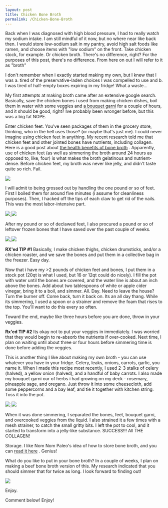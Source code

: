 ```yaml
---
layout: post
title: Chicken Bone Broth
permalink: /Chicken-Bone-Broth
---
```



Back when I was diagnosed with high blood pressure, I had to really watch my sodium intake. I am still mindful of it now, but no where near like back then. I would store low-sodium salt in my pantry, avoid high salt foods like ramen, and choose items with "low sodium" on the front. Take chicken stock, for example. Or chicken broth. There's no difference, right?
For the purposes of this post, there's no difference. From here on out I will refer to it as "broth"

I don't remember when i exactly started making my own, but I knew that I was a. tired of the preservative-laden choices I was compelled to use and b. I was tired of half-empty boxes expiring in my fridge! What a waste...

My first attempts at making broth came after an extensive google search. Basically, save the chicken bones i used from making chicken dishes, boil them in water with some veggies and [a bouquet garni](http://culinaryarts.about.com/od/glossary/g/bouquetgarni.htm) for a couple of hours, and it should be good, right?
Ive probably been wronger before, but this was a big fat NOPE.

Enter chicken feet. You've seen packages of them in the grocery store, thinking, who in the hell uses those? (or maybe that's just me). I could never imagine using chicken feet in anything. My recent research told me that chicken feet and other jointed bones have nutrients, including collagen. Here is a good post about [the health benefits of bone broth](http://realfoodrn.com/the-health-benefits-of-bone-broth/) . Apparently, use of chicken feet (as well as simmering the broth around 24 hours as opposed to, like, four) is what makes the broth gelatinous and nutrient-dense. Before chicken feet, my broth was never like jelly, and didn't taste quite so rich. Fail.

<div class="image-container">
    <a href="{{ site.baseurl }}/images/IMG_3901.JPG" data-lightbox="chickenfoot" data-title="chickenfoot">
        <img src="{{ site.baseurl }}/images/IMG_3901.JPG">
    </a>
</div>

I will admit to being grossed out by handling the one pound or so of feet. First l boiled  them for around five minutes (i assume for cleanliness purposes). Then, I hacked off the tips of each claw to get rid of the nails. This was the most labor-intensive part.

<div class="image-container">
    <a href="{{ site.baseurl }}/images/IMG_3902.JPG" data-lightbox="chickenfoot" data-title="chickenfoot">
        <img src="{{ site.baseurl }}/images/IMG_3902.JPG" class="thumbnail">
    </a>
    <a href="{{ site.baseurl }}/images/IMG_3903.JPG" data-lightbox="chickenfoot" data-title="chickennails">
        <img src="{{ site.baseurl }}/images/IMG_3903.JPG" class="thumbnail">
    </a>
</div>

After my pound or so of declawed feet, I also procured a pound or so of leftover frozen bones that I have saved over the past couple of weeks.

<div class="image-container">
    <a href="{{ site.baseurl }}/images/IMG_3925.JPG" data-lightbox="chickenbones" data-title="chickenbones1">
        <img src="{{ site.baseurl }}/images/IMG_3925.JPG" class="thumbnail">
    </a>
    <a href="{{ site.baseurl }}/images/IMG_3927.JPG" data-lightbox="chickenbones" data-title="chickenbones2">
        <img src="{{ site.baseurl }}/images/IMG_3927.JPG" class="thumbnail">
    </a>
</div>

**RX'ed TIP #1** Basically, I make chicken thighs, chicken drumsticks, and/or a chicken roaster, and we save the bones and put them in a collective bag in the freezer. Easy day.

Now that i have my >2 pounds of chicken feet and bones, I put them in a stock pot (20qt is what I used, but 16 or 12qt could do nicely). I fill the pot with water until the bones are covered, and the water line is about an inch above the bones. Add about two tablespoons of white or apple cider vinegar, bring it to a boil, and simmer. All. Day. Need to leave the house? Turn the burner off. Come back, turn it back on. Its an all day thang. While its simmering, I used a spoon or a strainer and remove the foam that rises to the top. You'll want to do this every so often.

Toward the end, maybe like three hours before you are done, throw in your veggies.

**Rx'ed TIP #2** Its okay not to put your veggies in immediately. I was worried that they would begin to re-absorb the nutrients if over-cooked. Next time, I plan on waiting until about three or four hours before simmering time is done before adding the veggies.

This is another thing I like about making my own broth -  you can use whatever you have in your fridge. Celery, leaks, onions, carrots, garlic, you name it. When I made this recipe most recently, I used 2-3 stalks of celery (halved), a yellow onion (halved), and a handful of baby carrots. I also made my bouquet garni our of herbs i had growing on my deck -  rosemary, pineapple sage, and oregano. Just throw it into some cheesecloth, add some peppercorns and a bay leaf, and tie it together with kitchen string. Toss it into the pot.

<div class="image-container">
    <a href="{{ site.baseurl }}/images/IMG_3928.JPG" data-lightbox="garnish" data-title="garnish2">
        <img src="{{ site.baseurl }}/images/IMG_3928.JPG" class="thumbnail">
    </a>
    <a href="{{ site.baseurl }}/images/IMG_3929.JPG" data-lightbox="garnish" data-title="garnish2">
        <img src="{{ site.baseurl }}/images/IMG_3929.JPG" class="thumbnail">
    </a>
</div>

When it was done simmering, I separated the bones, feet, bouquet garni, and overcooked veggies from the liquid. I also strained it a few times with a mesh strainer, to catch the small gritty bits. I left the pot to cool, and it started to transform into a jelly-like substance. SUCCESS!!! All THE COLLAGEN!

Storage.
I like Nom Nom Paleo's idea of how to store bone broth, and you can [read it here](http://nomnompaleo.com/post/98290360103/how-to-store-bone-broth) . Genius!

What do you like to put in your bone broth? In a couple of weeks, I plan on making a beef bone broth version of this. My research indicated that you should simmer that for twice as long. I look forward to finding out!

<div class="image-container">
    <a href="{{ site.baseurl }}/images/IMG_3930.JPG" data-lightbox="pot" data-title="pot">
        <img src="{{ site.baseurl }}/images/IMG_3930.JPG">
    </a>
</div>

Enjoy.










Comment below! Enjoy!








